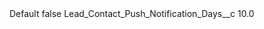 <?xml version="1.0" encoding="UTF-8"?>
<CustomMetadata xmlns="http://soap.sforce.com/2006/04/metadata" xmlns:xsi="http://www.w3.org/2001/XMLSchema-instance" xmlns:xsd="http://www.w3.org/2001/XMLSchema">
    <label>Default</label>
    <protected>false</protected>
    <values>
        <field>Lead_Contact_Push_Notification_Days__c</field>
        <value xsi:type="xsd:double">10.0</value>
    </values>
</CustomMetadata>
